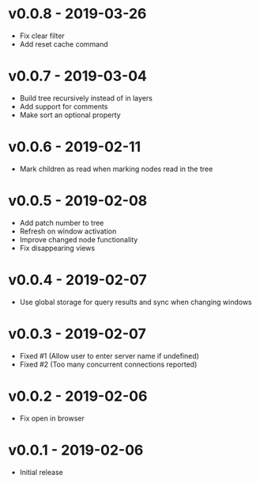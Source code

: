 # v0.0.8 - 2019-03-26
- Fix clear filter
- Add reset cache command

# v0.0.7 - 2019-03-04
- Build tree recursively instead of in layers
- Add support for comments
- Make sort an optional property

# v0.0.6 - 2019-02-11
- Mark children as read when marking nodes read in the tree

# v0.0.5 - 2019-02-08
- Add patch number to tree
- Refresh on window activation
- Improve changed node functionality
- Fix disappearing views

# v0.0.4 - 2019-02-07
- Use global storage for query results and sync when changing windows

# v0.0.3 - 2019-02-07
- Fixed #1 (Allow user to enter server name if undefined)
- Fixed #2 (Too many concurrent connections reported)

# v0.0.2 - 2019-02-06
- Fix open in browser

# v0.0.1 - 2019-02-06
- Initial release
